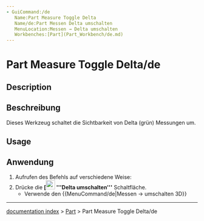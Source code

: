 ```yaml
---
- GuiCommand:/de
   Name:Part Measure Toggle Delta
   Name/de:Part Messen Delta umschalten
   MenuLocation:Messen → Delta‏‎ umschalten
   Workbenches:[Part](Part_Workbench/de.md)
---
```


# Part Measure Toggle Delta/de


</div>

## Description


<div class="mw-translate-fuzzy">

## Beschreibung

Dieses Werkzeug schaltet die Sichtbarkeit von Delta (grün) Messungen um.


</div>

## Usage


<div class="mw-translate-fuzzy">

## Anwendung

1.  Aufrufen des Befehls auf verschiedene Weise:
2.  Drücke die **[<img src=images/Part_Measure_Toggle_Delta.svg style="width:24px"> '''Delta umschalten'''** Schaltfläche.
    -   Verwende den {{MenuCommand/de|Messen → umschalten 3D}}


</div>

---
[documentation index](../README.md) > [Part](Part_Workbench.md) > Part Measure Toggle Delta/de
